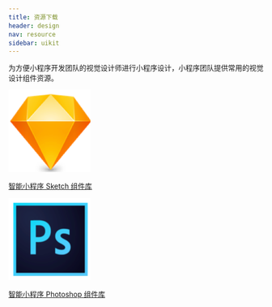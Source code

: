 ```yaml
---
title: 资源下载
header: design
nav: resource
sidebar: uikit
---
```



<!-- ## 
为方便小程序设计，小程序团队提供智能小程序常用的设计组件资源。 -->


<!-- ### 视觉组件库 -->
为方便小程序开发团队的视觉设计师进行小程序设计，小程序团队提供常用的视觉设计组件资源。

<div class="m-doc-custom-download">
	<a href="https://amis.bj.bcebos.com/amis/2019-5/1557727269688/Smartapplet_uikit_sketch.sketch-0.zip" class="m-doc-custom-download-left" target="_blank">
		<img src="../../../img/design/resource/ico-sketch.png"><p>智能小程序 Sketch 组件库</p>
	</a>
	<a href="https://amis.bj.bcebos.com/amis/2019-5/1557727132280/smartapplet%20uikit.psb.zip" class="m-doc-custom-download-right" target="_blank">
		<img src="../../../img/design/resource/ico-ps.png"><p>智能小程序 Photoshop 组件库</p>
	</a>
</div>

